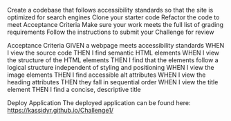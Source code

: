 Create a codebase that follows accessibility standards so that the site is optimized for search engines
Clone your starter code Refactor the code to meet Acceptance Criteria Make sure your work meets the full list of grading requirements Follow the instructions to submit your Challenge for review

Acceptance Criteria
GIVEN a webpage meets accessibility standards WHEN I view the source code THEN I find semantic HTML elements WHEN I view the structure of the HTML elements THEN I find that the elements follow a logical structure independent of styling and positioning WHEN I view the image elements THEN I find accessible alt attributes WHEN I view the heading attributes THEN they fall in sequential order WHEN I view the title element THEN I find a concise, descriptive title

Deploy Application
The deployed application can be found here: https://kassidyr.github.io/Challenge1/
